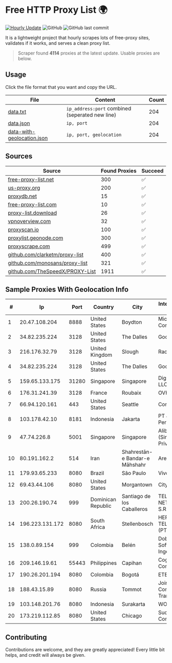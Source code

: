 
# Free HTTP Proxy List 🌍

[![Hourly Update](https://github.com/mertguvencli/http-proxy-list/actions/workflows/main.yml/badge.svg?branch=main)](https://github.com/mertguvencli/http-proxy-list/actions/workflows/main.yml)
![GitHub](https://img.shields.io/github/license/mertguvencli/http-proxy-list)
![GitHub last commit](https://img.shields.io/github/last-commit/mertguvencli/http-proxy-list)

It is a lightweight project that hourly scrapes lots of free-proxy sites, validates if it works, and serves a clean proxy list.


> Scraper found **4114** proxies at the latest update. Usable proxies are below.

## Usage

Click the file format that you want and copy the URL.


|File|Content|Count|
|----|-------|-----|
|[data.txt](https://raw.githubusercontent.com/mertguvencli/http-proxy-list/main/proxy-list/data.txt)|`ip_address:port` combined (seperated new line)|204|
|[data.json](https://raw.githubusercontent.com/mertguvencli/http-proxy-list/main/proxy-list/data.json)|`ip, port`|204|
|[data-with-geolocation.json](https://raw.githubusercontent.com/mertguvencli/http-proxy-list/main/proxy-list/data-with-geolocation.json)|`ip, port, geolocation`|204|

## Sources

|Source|Found Proxies|Succeed|
|------|-------------|-------|
|[free-proxy-list.net](https://free-proxy-list.net)|300|✅|
|[us-proxy.org](https://www.us-proxy.org)|200|✅|
|[proxydb.net](http://proxydb.net)|15|✅|
|[free-proxy-list.com](https://free-proxy-list.com/?page=&port=&type%5B%5D=http&type%5B%5D=https&up_time=0&search=Search)|10|✅|
|[proxy-list.download](https://www.proxy-list.download/HTTP)|26|✅|
|[vpnoverview.com](https://vpnoverview.com/privacy/anonymous-browsing/free-proxy-servers)|32|✅|
|[proxyscan.io](https://www.proxyscan.io)|100|✅|
|[proxylist.geonode.com](https://proxylist.geonode.com/api/proxy-list?limit=300&page=1&sort_by=lastChecked&sort_type=desc&protocols=http,https)|300|✅|
|[proxyscrape.com](https://api.proxyscrape.com/v2/?request=displayproxies&protocol=http&timeout=10000&country=all&ssl=all&anonymity=all)|499|✅|
|[github.com/clarketm/proxy-list](https://raw.githubusercontent.com/clarketm/proxy-list/master/proxy-list-raw.txt)|400|✅|
|[github.com/monosans/proxy-list](https://raw.githubusercontent.com/monosans/proxy-list/main/proxies/http.txt)|321|✅|
|[github.com/TheSpeedX/PROXY-List](https://raw.githubusercontent.com/TheSpeedX/PROXY-List/master/http.txt)|1911|✅|


## Sample Proxies With Geolocation Info

|#|Ip|Port|Country|City|Internet Service Provider|
|-|--|----|-------|----|-------------------------|
|1|20.47.108.204|8888|United States|Boydton|Microsoft Corporation|
|2|34.82.235.224|3128|United States|The Dalles|Google LLC|
|3|216.176.32.79|3128|United Kingdom|Slough|Rackdog, LLC|
|4|34.82.235.224|3128|United States|The Dalles|Google LLC|
|5|159.65.133.175|31280|Singapore|Singapore|DigitalOcean, LLC|
|6|176.31.241.39|3128|France|Roubaix|OVH SAS|
|7|66.94.120.161|443|United States|Seattle|Contabo Inc.|
|8|103.178.42.10|8181|Indonesia|Jakarta|PT Jaring Solusi Persada|
|9|47.74.226.8|5001|Singapore|Singapore|Alibaba Cloud (Singapore) Private Limited|
|10|80.191.162.2|514|Iran|Shahrestān-e Bandar-e Māhshahr|Area|
|11|179.93.65.233|8080|Brazil|São Paulo|Vivo|
|12|69.43.44.106|8080|United States|Morgantown|CityNet|
|13|200.26.190.74|999|Dominican Republic|Santiago de los Caballeros|TELERY NETWORKS, S.R.L|
|14|196.223.131.172|8080|South Africa|Stellenbosch|HERO TELECOMS (PTY) LTD|
|15|138.0.89.154|999|Colombia|Belén|Dobleclick Software E Ingeneria|
|16|209.146.19.61|55443|Philippines|Capihan|Cogent Communications|
|17|190.26.201.194|8080|Colombia|Bogotá|ETB - Colombia|
|18|188.43.15.89|8080|Russia|Tommot|Joint Stock Company TransTeleCom|
|19|103.148.201.76|8080|Indonesia|Surakarta|WORTEL|
|20|173.219.112.85|8080|United States|Chicago|Suddenlink Communications|



## Contributing

Contributions are welcome, and they are greatly appreciated! Every
little bit helps, and credit will always be given.

